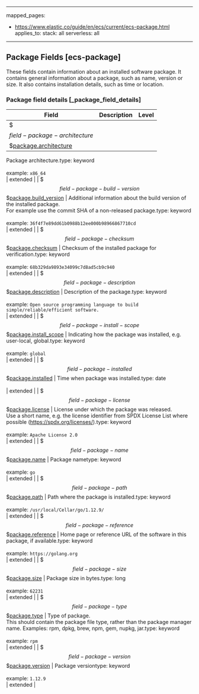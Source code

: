 <!-- This file is automatically generated. Don't edit it manually! -->

---
mapped_pages:
  - https://www.elastic.co/guide/en/ecs/current/ecs-package.html
applies_to:
  stack: all
  serverless: all
---

## Package Fields [ecs-package]

These fields contain information about an installed software package. It contains general information about a package, such as name, version or size. It also contains installation details, such as time or location.

### Package field details [_package_field_details]

| Field  | Description | Level |
|---|---|---|
| $$$field-package-architecture$$$[package.architecture](#field-package-architecture) |
Package architecture.type: keyword<br><br>
example: `x86_64`<br>| extended |
| $$$field-package-build-version$$$[package.build_version](#field-package-build-version) |
Additional information about the build version of the installed package.<br>For example use the commit SHA of a non-released package.type: keyword<br><br>
example: `36f4f7e89dd61b0988b12ee000b98966867710cd`<br>| extended |
| $$$field-package-checksum$$$[package.checksum](#field-package-checksum) |
Checksum of the installed package for verification.type: keyword<br><br>
example: `68b329da9893e34099c7d8ad5cb9c940`<br>| extended |
| $$$field-package-description$$$[package.description](#field-package-description) |
Description of the package.type: keyword<br><br>
example: `Open source programming language to build simple/reliable/efficient software.`<br>| extended |
| $$$field-package-install-scope$$$[package.install_scope](#field-package-install-scope) |
Indicating how the package was installed, e.g. user-local, global.type: keyword<br><br>
example: `global`<br>| extended |
| $$$field-package-installed$$$[package.installed](#field-package-installed) |
Time when package was installed.type: date<br><br>
| extended |
| $$$field-package-license$$$[package.license](#field-package-license) |
License under which the package was released.<br>Use a short name, e.g. the license identifier from SPDX License List where possible (https://spdx.org/licenses/).type: keyword<br><br>
example: `Apache License 2.0`<br>| extended |
| $$$field-package-name$$$[package.name](#field-package-name) |
Package nametype: keyword<br><br>
example: `go`<br>| extended |
| $$$field-package-path$$$[package.path](#field-package-path) |
Path where the package is installed.type: keyword<br><br>
example: `/usr/local/Cellar/go/1.12.9/`<br>| extended |
| $$$field-package-reference$$$[package.reference](#field-package-reference) |
Home page or reference URL of the software in this package, if available.type: keyword<br><br>
example: `https://golang.org`<br>| extended |
| $$$field-package-size$$$[package.size](#field-package-size) |
Package size in bytes.type: long<br><br>
example: `62231`<br>| extended |
| $$$field-package-type$$$[package.type](#field-package-type) |
Type of package.<br>This should contain the package file type, rather than the package manager name. Examples: rpm, dpkg, brew, npm, gem, nupkg, jar.type: keyword<br><br>
example: `rpm`<br>| extended |
| $$$field-package-version$$$[package.version](#field-package-version) |
Package versiontype: keyword<br><br>
example: `1.12.9`<br>| extended |


